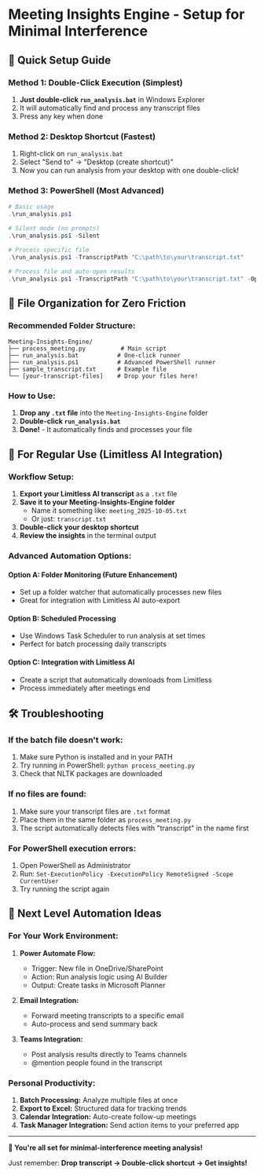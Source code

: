 # Meeting Insights Engine - Setup for Minimal Interference

## 🚀 Quick Setup Guide

### **Method 1: Double-Click Execution (Simplest)**
1. **Just double-click `run_analysis.bat`** in Windows Explorer
2. It will automatically find and process any transcript files
3. Press any key when done

### **Method 2: Desktop Shortcut (Fastest)**
1. Right-click on `run_analysis.bat`
2. Select "Send to" → "Desktop (create shortcut)"
3. Now you can run analysis from your desktop with one double-click!

### **Method 3: PowerShell (Most Advanced)**
```powershell
# Basic usage
.\run_analysis.ps1

# Silent mode (no prompts)
.\run_analysis.ps1 -Silent

# Process specific file
.\run_analysis.ps1 -TranscriptPath "C:\path\to\your\transcript.txt"

# Process file and auto-open results
.\run_analysis.ps1 -TranscriptPath "C:\path\to\your\transcript.txt" -OpenOutput
```

## 📁 **File Organization for Zero Friction**

### **Recommended Folder Structure:**
```
Meeting-Insights-Engine/
├── process_meeting.py          # Main script
├── run_analysis.bat           # One-click runner
├── run_analysis.ps1           # Advanced PowerShell runner
├── sample_transcript.txt      # Example file
└── [your-transcript-files]    # Drop your files here!
```

### **How to Use:**
1. **Drop any `.txt` file** into the `Meeting-Insights-Engine` folder
2. **Double-click `run_analysis.bat`**
3. **Done!** - It automatically finds and processes your file

## 🔄 **For Regular Use (Limitless AI Integration)**

### **Workflow Setup:**
1. **Export your Limitless AI transcript** as a `.txt` file
2. **Save it to your Meeting-Insights-Engine folder** 
   - Name it something like: `meeting_2025-10-05.txt`
   - Or just: `transcript.txt`
3. **Double-click your desktop shortcut**
4. **Review the insights** in the terminal output

### **Advanced Automation Options:**

#### **Option A: Folder Monitoring (Future Enhancement)**
- Set up a folder watcher that automatically processes new files
- Great for integration with Limitless AI auto-export

#### **Option B: Scheduled Processing**
- Use Windows Task Scheduler to run analysis at set times
- Perfect for batch processing daily transcripts

#### **Option C: Integration with Limitless AI**
- Create a script that automatically downloads from Limitless
- Process immediately after meetings end

## 🛠️ **Troubleshooting**

### **If the batch file doesn't work:**
1. Make sure Python is installed and in your PATH
2. Try running in PowerShell: `python process_meeting.py`
3. Check that NLTK packages are downloaded

### **If no files are found:**
1. Make sure your transcript files are `.txt` format
2. Place them in the same folder as `process_meeting.py`
3. The script automatically detects files with "transcript" in the name first

### **For PowerShell execution errors:**
1. Open PowerShell as Administrator
2. Run: `Set-ExecutionPolicy -ExecutionPolicy RemoteSigned -Scope CurrentUser`
3. Try running the script again

## 🎯 **Next Level Automation Ideas**

### **For Your Work Environment:**
1. **Power Automate Flow:**
   - Trigger: New file in OneDrive/SharePoint
   - Action: Run analysis logic using AI Builder
   - Output: Create tasks in Microsoft Planner

2. **Email Integration:**
   - Forward meeting transcripts to a specific email
   - Auto-process and send summary back

3. **Teams Integration:**
   - Post analysis results directly to Teams channels
   - @mention people found in the transcript

### **Personal Productivity:**
1. **Batch Processing:** Analyze multiple files at once
2. **Export to Excel:** Structured data for tracking trends
3. **Calendar Integration:** Auto-create follow-up meetings
4. **Task Manager Integration:** Send action items to your preferred app

---

**🎉 You're all set for minimal-interference meeting analysis!**

Just remember: **Drop transcript → Double-click shortcut → Get insights!**